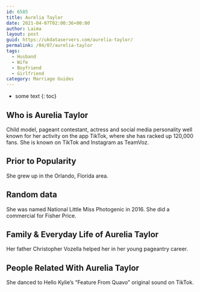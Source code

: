 ```yaml
---
id: 6585
title: Aurelia Taylor
date: 2021-04-07T02:00:36+00:00
author: Laima
layout: post
guid: https://ukdataservers.com/aurelia-taylor/
permalink: /04/07/aurelia-taylor
tags:
  - Husband
  - Wife
  - Boyfriend
  - Girlfriend
category: Marriage Guides
---
```


* some text
{: toc}


## Who is Aurelia Taylor
                  
                  
                  
Child model, pageant contestant, actress and social media personality well known for her activity on the app TikTok, where she has racked up 120,000 fans. She is known on TikTok and Instagram as TeamVoz. 
                  
              
            
              
            
                
                
                
## Prior to Popularity
                  
                  
                  
She grew up in the Orlando, Florida area. 
                  
              
            
              
            
                
                
                
## Random data
                  
                  
                  
She was named National Little Miss Photogenic in 2016. She did a commercial for Fisher Price. 
                  
              
            
              
            
                
                
                
## Family & Everyday Life of Aurelia Taylor
                  
                  
                  
Her father Christopher Vozella helped her in her young pageantry career. 
                  
              
            
              
            
                
                
                
## People Related With Aurelia Taylor
                  
                  
                  
She danced to Hello Kylie&#8217;s &#8220;Feature From Quavo&#8221; original sound on TikTok. 
                  
              
            
              
            
                
              
            
              
              
            
            
              
            
          
          
          
